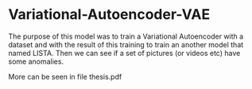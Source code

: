 # Variational-Autoencoder-VAE
The purpose of this model was to train a Variational Autoencoder with a dataset and with the result of this training to train an another model that named LISTA. Then we can see if a set of pictures (or videos etc) have some anomalies.

More can be seen in file thesis.pdf
